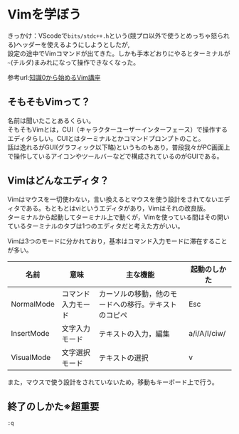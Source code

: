 # Vimを学ぼう

きっかけ：VScodeで`bits/stdc++.h`という(競プロ以外で使うとめっちゃ怒られる)ヘッダーを使えるようにしようとしたが,  
設定の途中でVimコマンドが出てきた。しかも手本どおりにやるとターミナルが`~`(チルダ)まみれになって操作できなくなった。  

参考url:[知識0から始めるVim講座](https://qiita.com/JpnLavender/items/fabcc79b4ab0d52e1f6d)

## そもそもVimって？

名前は聞いたことあるくらい。  
そもそもVimとは，CUI（キャラクターユーザーインターフェース）で操作するエディタらしい。CUIとはターミナルとかコマンドプロンプトのこと。  
話は逸れるがGUI(グラフィック以下略)というものもあり，普段我々がPC画面上で操作しているアイコンやツールバーなどで構成されているのがGUIである。  

## Vimはどんなエディタ？

Vimはマウスを一切使わない，言い換えるとマウスを使う設計をされてないエディタである。もともとはviというエディタがあり，Vimはそれの改良版。  
ターミナルから起動してターミナル上で動くが，Vimを使っている間はその開いているターミナルのタブは1つのエディタだと考えた方がいい。  

Vimは3つのモードに分かれており，基本はコマンド入力モードに滞在することが多い。

|名前|意味|主な機能|起動のしかた|
|----|----|----|----|
|NormalMode|コマンド入力モード|カーソルの移動，他のモードへの移行。テキストのコピペ|Esc|
|InsertMode|文字入力モード|テキストの入力，編集|a/i/A/I/ciw/|
|VisualMode|文字選択モード|テキストの選択|v|  


また，マウスで使う設計をされていないため，移動もキーボード上で行う。

## 終了のしかた※超重要

`:q`

